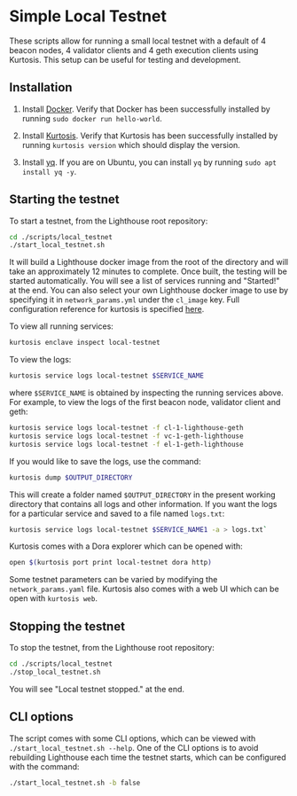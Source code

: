 # Simple Local Testnet

These scripts allow for running a small local testnet with a default of 4 beacon nodes, 4 validator clients and 4 geth execution clients using Kurtosis.
This setup can be useful for testing and development.

## Installation

1. Install [Docker](https://docs.docker.com/get-docker/). Verify that Docker has been successfully installed by running `sudo docker run hello-world`. 

1. Install [Kurtosis](https://docs.kurtosis.com/install/). Verify that Kurtosis has been successfully installed by running `kurtosis version` which should display the version.

1. Install [yq](https://github.com/mikefarah/yq). If you are on Ubuntu, you can install `yq` by running `sudo apt install yq -y`.

## Starting the testnet

To start a testnet, from the Lighthouse root repository:

```bash
cd ./scripts/local_testnet
./start_local_testnet.sh
```

It will build a Lighthouse docker image from the root of the directory and will take an approximately 12 minutes to complete. Once built, the testing will be started automatically. You will see a list of services running and "Started!" at the end. 
You can also select your own Lighthouse docker image to use by specifying it in `network_params.yml` under the `cl_image` key.
Full configuration reference for kurtosis is specified [here](https://github.com/ethpandaops/ethereum-package?tab=readme-ov-file#configuration).

To view all running services:

```bash
kurtosis enclave inspect local-testnet
```

To view the logs:

```bash
kurtosis service logs local-testnet $SERVICE_NAME
```

where `$SERVICE_NAME` is obtained by inspecting the running services above. For example, to view the logs of the first beacon node, validator client and geth:

```bash
kurtosis service logs local-testnet -f cl-1-lighthouse-geth 
kurtosis service logs local-testnet -f vc-1-geth-lighthouse
kurtosis service logs local-testnet -f el-1-geth-lighthouse
```

If you would like to save the logs, use the command:

```bash
kurtosis dump $OUTPUT_DIRECTORY
```

This will create a folder named `$OUTPUT_DIRECTORY` in the present working directory that contains all logs and other information. If you want the logs for a particular service and saved to a file named `logs.txt`:

```bash
kurtosis service logs local-testnet $SERVICE_NAME1 -a > logs.txt`
```

Kurtosis comes with a Dora explorer which can be opened with:

```bash
open $(kurtosis port print local-testnet dora http)
```

Some testnet parameters can be varied by modifying the `network_params.yaml` file. Kurtosis also comes with a web UI which can be open with `kurtosis web`.

## Stopping the testnet

To stop the testnet, from the Lighthouse root repository:

```bash
cd ./scripts/local_testnet
./stop_local_testnet.sh
```

You will see "Local testnet stopped." at the end. 

## CLI options

The script comes with some CLI options, which can be viewed with `./start_local_testnet.sh --help`. One of the CLI options is to avoid rebuilding Lighthouse each time the testnet starts, which can be configured with the command:

```bash
./start_local_testnet.sh -b false
```